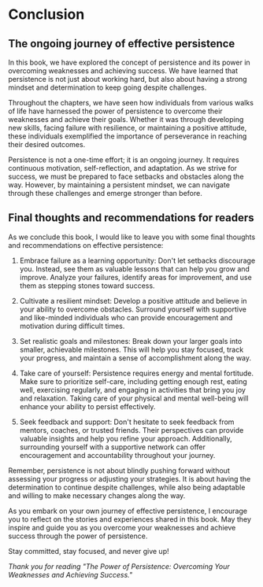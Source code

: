 # Conclusion

The ongoing journey of effective persistence
--------------------------------------------

In this book, we have explored the concept of persistence and its power in overcoming weaknesses and achieving success. We have learned that persistence is not just about working hard, but also about having a strong mindset and determination to keep going despite challenges.

Throughout the chapters, we have seen how individuals from various walks of life have harnessed the power of persistence to overcome their weaknesses and achieve their goals. Whether it was through developing new skills, facing failure with resilience, or maintaining a positive attitude, these individuals exemplified the importance of perseverance in reaching their desired outcomes.

Persistence is not a one-time effort; it is an ongoing journey. It requires continuous motivation, self-reflection, and adaptation. As we strive for success, we must be prepared to face setbacks and obstacles along the way. However, by maintaining a persistent mindset, we can navigate through these challenges and emerge stronger than before.

Final thoughts and recommendations for readers
----------------------------------------------

As we conclude this book, I would like to leave you with some final thoughts and recommendations on effective persistence:

1. Embrace failure as a learning opportunity: Don't let setbacks discourage you. Instead, see them as valuable lessons that can help you grow and improve. Analyze your failures, identify areas for improvement, and use them as stepping stones toward success.

2. Cultivate a resilient mindset: Develop a positive attitude and believe in your ability to overcome obstacles. Surround yourself with supportive and like-minded individuals who can provide encouragement and motivation during difficult times.

3. Set realistic goals and milestones: Break down your larger goals into smaller, achievable milestones. This will help you stay focused, track your progress, and maintain a sense of accomplishment along the way.

4. Take care of yourself: Persistence requires energy and mental fortitude. Make sure to prioritize self-care, including getting enough rest, eating well, exercising regularly, and engaging in activities that bring you joy and relaxation. Taking care of your physical and mental well-being will enhance your ability to persist effectively.

5. Seek feedback and support: Don't hesitate to seek feedback from mentors, coaches, or trusted friends. Their perspectives can provide valuable insights and help you refine your approach. Additionally, surrounding yourself with a supportive network can offer encouragement and accountability throughout your journey.

Remember, persistence is not about blindly pushing forward without assessing your progress or adjusting your strategies. It is about having the determination to continue despite challenges, while also being adaptable and willing to make necessary changes along the way.

As you embark on your own journey of effective persistence, I encourage you to reflect on the stories and experiences shared in this book. May they inspire and guide you as you overcome your weaknesses and achieve success through the power of persistence.

Stay committed, stay focused, and never give up!

*Thank you for reading "The Power of Persistence: Overcoming Your Weaknesses and Achieving Success."*